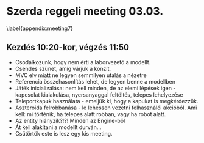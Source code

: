 # Szerda reggeli meeting 03.03.
\label{appendix:meeting7}

## Kezdés 10:20-kor, végzés 11:50

 - Csodálkozunk, hogy nem érti a laborvezető a modellt.
 - Csendes szünet, amíg várjuk a konzit.
 - MVC elv miatt ne legyen semmilyen utalás a nézetre
 - Referencia összehasonlítás lehet, de legyen benne a modellben
 - Játék inicializálása: nem kell minden, de az elemi lépések igen -
   kapcsolat kialakulása, nyersanyaggal feltöltés, telepes lehelyezése
 - Teleportkapuk használata - emeljük ki, hogy a kapukat is megkérdezzük.
 - Aszteroida felrobbanása - le lehessen vezetni felhasználói akcióból. 
   Ami kell: mi történik, ha telepes alatt robban, vagy ha robot alatt.
 - Az entity hiányzik?!?! Minden az Engine-ből
 - Át kell alakítani a modellt durván...
 - Csütörtök este is lesz egy kis meeting.